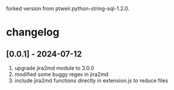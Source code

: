 forked version from ptweir.python-string-sql-1.2.0.

# changelog

## [0.0.1] - 2024-07-12

1. upgrade jira2md module to 3.0.0
2. modified some buggy regex in jira2md
3. include jira2md functions directly in extension.js to reduce files